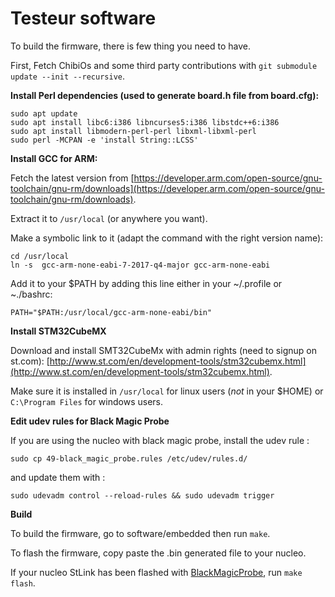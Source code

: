 Testeur software
================

To build the firmware, there is few thing you need to have.

First, Fetch ChibiOs and some third party contributions with `git submodule update --init --recursive`.

__Install Perl dependencies (used to generate board.h file from board.cfg):__

```
sudo apt update
sudo apt install libc6:i386 libncurses5:i386 libstdc++6:i386
sudo apt install libmodern-perl-perl libxml-libxml-perl
sudo perl -MCPAN -e 'install String::LCSS'
```

__Install GCC for ARM:__

Fetch the latest version from [https://developer.arm.com/open-source/gnu-toolchain/gnu-rm/downloads](https://developer.arm.com/open-source/gnu-toolchain/gnu-rm/downloads).

Extract it to `/usr/local` (or anywhere you want).

Make a symbolic link to it (adapt the command with the right version name):

```
cd /usr/local
ln -s  gcc-arm-none-eabi-7-2017-q4-major gcc-arm-none-eabi
```

Add it to your $PATH by adding this line either in your ~/.profile or ~./bashrc:

`PATH="$PATH:/usr/local/gcc-arm-none-eabi/bin"`

__Install STM32CubeMX__

Download and install SMT32CubeMx with admin rights (need to signup on st.com): [http://www.st.com/en/development-tools/stm32cubemx.html](http://www.st.com/en/development-tools/stm32cubemx.html).

Make sure it is installed in `/usr/local` for linux users (_not_ in your $HOME) or `C:\Program Files` for windows users.

__Edit udev rules for Black Magic Probe__

If you are using the nucleo with black magic probe, install the udev rule :

`sudo cp 49-black_magic_probe.rules /etc/udev/rules.d/`

and update them with :

`sudo udevadm control --reload-rules && sudo udevadm trigger`

__Build__

To build the firmware, go to software/embedded then run `make`.

To flash the firmware, copy paste the .bin generated file to your nucleo.

If your nucleo StLink has been flashed with [BlackMagicProbe](https://github.com/blacksphere/blackmagic/), run `make flash`.

